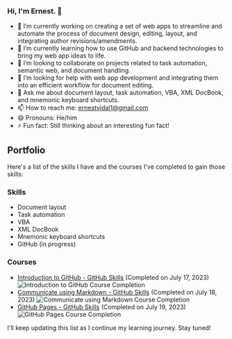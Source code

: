 ### Hi, I'm Ernest. 👋


- 🔭 I’m currently working on creating a set of web apps to streamline and automate the process of document design, editing, layout, and integrating author revisions/amendments.
- 🌱 I’m currently learning how to use GitHub and backend technologies to bring my web app ideas to life.
- 👯 I’m looking to collaborate on projects related to task automation, semantic web, and document handling.
- 🤔 I’m looking for help with web app development and integrating them into an efficient workflow for document editing.
- 💬 Ask me about document layout, task automation, VBA, XML DocBook, and mnemonic keyboard shortcuts.
- 📫 How to reach me: ernestvidal1@gmail.com
- 😄 Pronouns: He/him
- ⚡ Fun fact: Still thinking about an interesting fun fact!

## Portfolio

Here's a list of the skills I have and the courses I've completed to gain those skills:

### Skills

- Document layout
- Task automation
- VBA
- XML DocBook
- Mnemonic keyboard shortcuts
- GitHub (in progress)

### Courses

- [Introduction to GitHub - GitHub Skills](https://github.com/skills/introduction-to-github) (Completed on July 17, 2023)
  ![Introduction to GitHub Course Completion](https://github.com/ErnestVidal1/images/blob/main/skills-introduction-to-github-certificate.png)
- [Communicate using Markdown - GitHub Skills](https://github.com/skills/communicate-using-markdown) (Completed on July 18, 2023)
  ![Communicate using Markdown Course Completion](https://github.com/ErnestVidal1/images/blob/main/skills-communicate-using-markdown-certificate.png)
- [GitHub Pages - GitHub Skills](https://github.com/skills/github-pages) (Completed on July 19, 2023)
  ![GitHub Pages Course Completion](https://github.com/ErnestVidal1/images/blob/main/skills-github-pages.png)

I'll keep updating this list as I continue my learning journey. Stay tuned!
